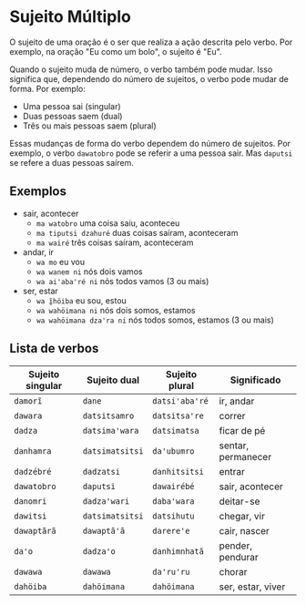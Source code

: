 # Sujeito Múltiplo

O sujeito de uma oração é o ser que realiza a ação descrita pelo verbo. Por exemplo, na oração "Eu como um bolo", o sujeito é "Eu".

Quando o sujeito muda de número, o verbo também pode mudar. Isso significa que, dependendo do número de sujeitos, o verbo pode mudar de forma. Por exemplo:

- Uma pessoa sai (singular)
- Duas pessoas saem (dual)
- Três ou mais pessoas saem (plural)

Essas mudanças de forma do verbo dependem do número de sujeitos. Por exemplo, o verbo `dawatobro` pode se referir a uma pessoa sair. Mas `daputsi` se refere a duas pessoas saírem.

## Exemplos

- sair, acontecer
  - `ma watobro` uma coisa saiu, aconteceu
  - `ma tiputsi dzahuré` duas coisas saíram, aconteceram
  - `ma wairé` três coisas saíram, aconteceram
- andar, ir
  - `wa mo` eu vou
  - `wa wanem ni` nós dois vamos
  - `wa aiꞌabaꞌré ni` nós todos vamos (3 ou mais)
- ser, estar
  - `wa ĩ̱höiba` eu sou, estou
  - `wa wahöimana ni` nós dois somos, estamos
  - `wa wahöimana dzaꞌra ni` nós todos somos, estamos (3 ou mais)

## Lista de verbos

| Sujeito singular | Sujeito dual    | Sujeito plural | Significado        |
| ---------------- | --------------- | -------------- | ------------------ |
| `damorĩ`         | `dane`          | `datsiꞌabaꞌré` | ir, andar          |
| `dawara`         | `datsitsamro`   | `datsitsaꞌre`  | correr             |
| `dadza`          | `datsimaꞌwara`  | `datsimatsa`   | ficar de pé        |
| `danhamra`       | `datsimatsitsi` | `daꞌubumro`    | sentar, permanecer |
| `dadzébré`       | `dadzatsi`      | `danhitsitsi`  | entrar             |
| `dawatobro`      | `daputsi`       | `dawairébé`    | sair, acontecer    |
| `danomri`        | `dadzaꞌwari`    | `dabaꞌwara`    | deitar-se          |
| `dawitsi`        | `datsimatsitsi` | `datsihutu`    | chegar, vir        |
| `dawaptãrã`      | `dawaptãꞌã`     | `darereꞌe`     | cair, nascer       |
| `daꞌo`           | `dadzaꞌo`       | `danhimnhatã`  | pender, pendurar   |
| `dawawa`         | `dawawa`        | `daꞌruꞌru`     | chorar             |
| `dahöiba`        | `dahöimana`     | `dahöimana`    | ser, estar, viver  |

